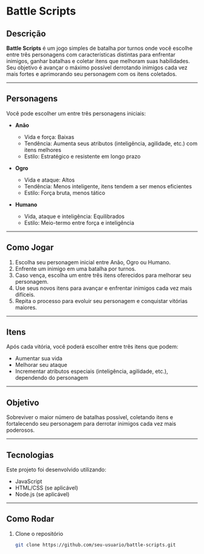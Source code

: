 # Battle Scripts

## Descrição

**Battle Scripts** é um jogo simples de batalha por turnos onde você escolhe entre três personagens com características distintas para enfrentar inimigos, ganhar batalhas e coletar itens que melhoram suas habilidades. Seu objetivo é avançar o máximo possível derrotando inimigos cada vez mais fortes e aprimorando seu personagem com os itens coletados.

---

## Personagens

Você pode escolher um entre três personagens iniciais:

- **Anão**  
  - Vida e força: Baixas  
  - Tendência: Aumenta seus atributos (inteligência, agilidade, etc.) com itens melhores  
  - Estilo: Estratégico e resistente em longo prazo

- **Ogro**  
  - Vida e ataque: Altos  
  - Tendência: Menos inteligente, itens tendem a ser menos eficientes  
  - Estilo: Força bruta, menos tático

- **Humano**  
  - Vida, ataque e inteligência: Equilibrados  
  - Estilo: Meio-termo entre força e inteligência

---

## Como Jogar

1. Escolha seu personagem inicial entre Anão, Ogro ou Humano.
2. Enfrente um inimigo em uma batalha por turnos.
3. Caso vença, escolha um entre três itens oferecidos para melhorar seu personagem.
4. Use seus novos itens para avançar e enfrentar inimigos cada vez mais difíceis.
5. Repita o processo para evoluir seu personagem e conquistar vitórias maiores.

---

## Itens

Após cada vitória, você poderá escolher entre três itens que podem:

- Aumentar sua vida
- Melhorar seu ataque
- Incrementar atributos especiais (inteligência, agilidade, etc.), dependendo do personagem

---

## Objetivo

Sobreviver o maior número de batalhas possível, coletando itens e fortalecendo seu personagem para derrotar inimigos cada vez mais poderosos.

---

## Tecnologias

Este projeto foi desenvolvido utilizando:

- JavaScript
- HTML/CSS (se aplicável)
- Node.js (se aplicável)

---

## Como Rodar

1. Clone o repositório  
   ```bash
   git clone https://github.com/seu-usuario/battle-scripts.git
